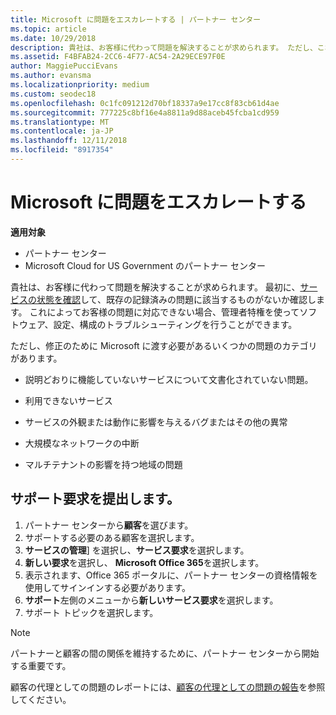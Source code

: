 ```yaml
---
title: Microsoft に問題をエスカレートする | パートナー センター
ms.topic: article
ms.date: 10/29/2018
description: 貴社は、お客様に代わって問題を解決することが求められます。 ただし、これにはいくつかのカテゴリを修正する Microsoft に渡す必要がある問題があります。
ms.assetid: F4BFAB24-2CC6-4F77-AC54-2A29ECE97F0E
author: MaggiePucciEvans
ms.author: evansma
ms.localizationpriority: medium
ms.custom: seodec18
ms.openlocfilehash: 0c1fc091212d70bf18337a9e17cc8f83cb61d4ae
ms.sourcegitcommit: 777225c8bf16e4a8811a9d88aceb45fcba1cd959
ms.translationtype: MT
ms.contentlocale: ja-JP
ms.lasthandoff: 12/11/2018
ms.locfileid: "8917354"
---
```

# <a name="escalate-problems-to-microsoft"></a>Microsoft に問題をエスカレートする

**適用対象**

-  パートナー センター
-  Microsoft Cloud for US Government のパートナー センター


貴社は、お客様に代わって問題を解決することが求められます。 最初に、[サービスの状態を確認](check-service-health.md)して、既存の記録済みの問題に該当するものがないか確認します。 これによってお客様の問題に対応できない場合、管理者特権を使ってソフトウェア、設定、構成のトラブルシューティングを行うことができます。

ただし、修正のために Microsoft に渡す必要があるいくつかの問題のカテゴリがあります。

-   説明どおりに機能していないサービスについて文書化されていない問題。

-   利用できないサービス

-   サービスの外観または動作に影響を与えるバグまたはその他の異常

-   大規模なネットワークの中断

-   マルチテナントの影響を持つ地域の問題

## <a name="submit-a-support-request"></a>サポート要求を提出します。

1. パートナー センターから**顧客**を選びます。
2. サポートする必要のある顧客を選択します。
3. **サービスの管理**] を選択し、**サービス要求**を選択します。
4. **新しい要求**を選択し、 **Microsoft Office 365**を選択します。
5. 表示されます、Office 365 ポータルに、パートナー センターの資格情報を使用してサインインする必要があります。
6. **サポート**左側のメニューから**新しいサービス要求**を選択します。
7. サポート トピックを選択します。

>[!NOTE]
>パートナーと顧客の間の関係を維持するために、パートナー センターから開始する重要です。 


顧客の代理としての問題のレポートには、[顧客の代理としての問題の報告](report-problems-on-behalf-of-a-customer.md)を参照してください。

 

 



